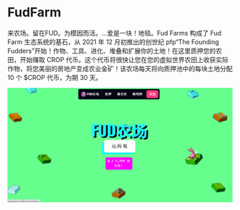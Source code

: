 # FudFarm

来农场。留在FUD。为模因而活。…爱是一块！地毯。Fud Farms 构成了 Fud Farm 生态系统的基石，从 2021 年 12 月初推出的创世纪 pfp“The Founding Fudders”开始！作物、工具、进化、堆叠和扩展你的土地！在这里质押您的农田，开始赚取 CROP 代币。这个代币将很快让您在您的虚拟世界农田上收获实际作物，将您美丽的房地产变成农业金矿！该农场每天将向质押池中的每块土地分配 10 个 $CROP 代币，为期 30 天。

![nft](01.png)
